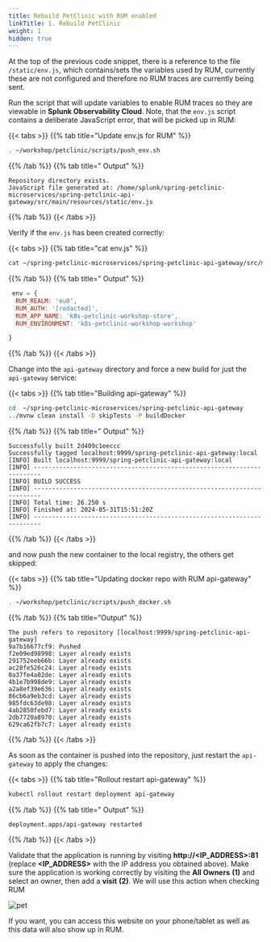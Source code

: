 ```yaml
---
title: Rebuild PetClinic with RUM enabled
linkTitle: 1. Rebuild PetClinic
weight: 1
hidden: true
---
```


At the top of the previous code snippet, there is a reference to the file `/static/env.js`, which contains/sets the variables used by RUM, currently these are not configured and therefore no RUM traces are currently being sent.

Run the script that will update variables to enable RUM traces so they are viewable in **Splunk Observability Cloud**. Note, that the `env.js` script contains a deliberate JavaScript error, that will be picked up in RUM:

{{< tabs >}}
{{% tab title="Update env.js for RUM" %}}

``` bash
. ~/workshop/petclinic/scripts/push_env.sh
```

{{% /tab %}}
{{% tab title=" Output" %}}

```text
Repository directory exists.
JavaScript file generated at: /home/splunk/spring-petclinic-microservices/spring-petclinic-api-gateway/src/main/resources/static/env.js
```

{{% /tab %}}
{{< /tabs >}}

Verify if the `env.js` has been created correctly:

{{< tabs >}}
{{% tab title="cat env.js" %}}

``` bash
cat ~/spring-petclinic-microservices/spring-petclinic-api-gateway/src/main/resources/static/scripts/env.js
```

{{% /tab %}}
{{% tab title=" Output" %}}

``` javascript
 env = {
  RUM_REALM: 'eu0',
  RUM_AUTH: '[redacted]',
  RUM_APP_NAME: 'k8s-petclinic-workshop-store',
  RUM_ENVIRONMENT: 'k8s-petclinic-workshop-workshop'

}
```

{{% /tab %}}
{{< /tabs >}}

Change into the `api-gateway` directory and force a new build for just the `api-gateway` service:

{{< tabs >}}
{{% tab title="Building api-gateway" %}}

``` bash
cd  ~/spring-petclinic-microservices/spring-petclinic-api-gateway
../mvnw clean install -D skipTests -P buildDocker
```

{{% /tab %}}
{{% tab title=" Output" %}}

```text
Successfully built 2d409c1eeccc
Successfully tagged localhost:9999/spring-petclinic-api-gateway:local
[INFO] Built localhost:9999/spring-petclinic-api-gateway:local
[INFO] ------------------------------------------------------------------------
[INFO] BUILD SUCCESS
[INFO] ------------------------------------------------------------------------
[INFO] Total time: 26.250 s
[INFO] Finished at: 2024-05-31T15:51:20Z
[INFO] ------------------------------------------------------------------------
```

{{% /tab %}}
{{< /tabs >}}

and now push the new container to the local registry, the others get skipped:

{{< tabs >}}
{{% tab title="Updating docker repo with RUM api-gateway" %}}

``` bash
. ~/workshop/petclinic/scripts/push_docker.sh
```

{{% /tab %}}
{{% tab title="Output" %}}

```text
The push refers to repository [localhost:9999/spring-petclinic-api-gateway]
9a7b16677cf9: Pushed
f2e09ed98998: Layer already exists
291752eeb66b: Layer already exists
ac28fe526c24: Layer already exists
0a37fe4a02de: Layer already exists
4b1e7b998de9: Layer already exists
a2a8ef39e636: Layer already exists
86cb6a9eb3cd: Layer already exists
985fdc63de98: Layer already exists
4ab2850febd7: Layer already exists
2db7720a8970: Layer already exists
629ca62fb7c7: Layer already exists
```

{{% /tab %}}
{{< /tabs >}}

As soon as the container is pushed into the repository, just restart the `api-gateway` to apply the changes:

{{< tabs >}}
{{% tab title="Rollout restart api-gateway" %}}

``` bash
kubectl rollout restart deployment api-gateway
```

{{% /tab %}}
{{% tab title=" Output" %}}

```text
deployment.apps/api-gateway restarted
```

{{% /tab %}}
{{< /tabs >}}

Validate that the application is running by visiting **http://<IP_ADDRESS>:81** (replace **<IP_ADDRESS>** with the IP address you obtained above). Make sure the application is working correctly by visiting the **All Owners** **(1)** and select an owner, then add a **visit** **(2)**.  We will use this action when checking RUM 

![pet](../../images/petclinic-pet.png)

If you want, you can access this website on your phone/tablet as well as this data will also show up in RUM.
